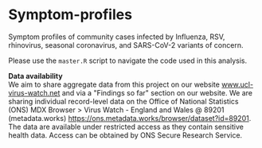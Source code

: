 # Symptom-profiles
Symptom profiles of community cases infected by Influenza, RSV, rhinovirus, seasonal coronavirus, and SARS-CoV-2 variants of concern.

Please use the `master.R` script to navigate the code used in this analysis.  

**Data availability**   
We aim to share aggregate data from this project on our website www.ucl-virus-watch.net and via a "Findings so far" section on our website. We are sharing individual record-level data on the Office of National Statistics (ONS) MDX Browser > Virus Watch - England and Wales @ 89201 (metadata.works) https://ons.metadata.works/browser/dataset?id=89201. The data are available under restricted access as they contain sensitive health data. Access can be obtained by ONS Secure Research Service. 

